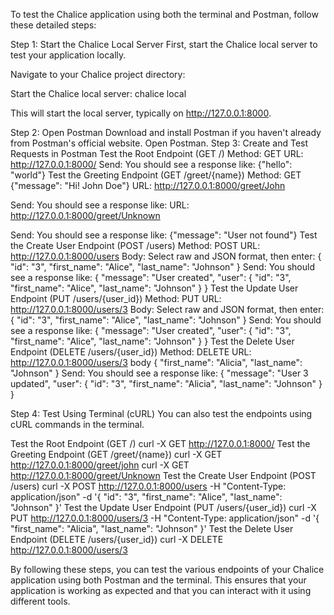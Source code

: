 To test the Chalice application using both the terminal and Postman, follow these detailed steps:

Step 1: Start the Chalice Local Server
First, start the Chalice local server to test your application locally.

Navigate to your Chalice project directory:

Start the Chalice local server: chalice local 

This will start the local server, typically on http://127.0.0.1:8000.

Step 2: Open Postman
Download and install Postman if you haven't already from Postman's official website.
Open Postman.
Step 3: Create and Test Requests in Postman
Test the Root Endpoint (GET /)
Method: GET
URL: http://127.0.0.1:8000/
Send: You should see a response like:
{"hello": "world"}
Test the Greeting Endpoint (GET /greet/{name})
Method: GET
{"message": "Hi! John Doe"}
URL: http://127.0.0.1:8000/greet/John

Send: You should see a response like:
URL: http://127.0.0.1:8000/greet/Unknown

Send: You should see a response like:
{"message": "User not found"}
Test the Create User Endpoint (POST /users)
Method: POST
URL: http://127.0.0.1:8000/users
Body: Select raw and JSON format, then enter:
{
  "id": "3",
  "first_name": "Alice",
  "last_name": "Johnson"
}
Send: You should see a response like:
{
  "message": "User created",
  "user": {
    "id": "3",
    "first_name": "Alice",
    "last_name": "Johnson"
  }
}
Test the Update User Endpoint (PUT /users/{user_id})
Method: PUT
URL: http://127.0.0.1:8000/users/3
Body: Select raw and JSON format, then enter:
{
  "id": "3",
  "first_name": "Alice",
  "last_name": "Johnson"
}
Send: You should see a response like:
{
  "message": "User created",
  "user": {
    "id": "3",
    "first_name": "Alice",
    "last_name": "Johnson"
  }
}
Test the Delete User Endpoint (DELETE /users/{user_id})
Method: DELETE
URL: http://127.0.0.1:8000/users/3
body 
{
  "first_name": "Alicia",
  "last_name": "Johnson"
}
Send: You should see a response like:
{
  "message": "User 3 updated",
  "user": {
    "id": "3",
    "first_name": "Alicia",
    "last_name": "Johnson"
  }
}

Step 4: Test Using Terminal (cURL)
You can also test the endpoints using cURL commands in the terminal.

Test the Root Endpoint (GET /)
curl -X GET http://127.0.0.1:8000/
Test the Greeting Endpoint (GET /greet/{name})
curl -X GET http://127.0.0.1:8000/greet/john
curl -X GET http://127.0.0.1:8000/greet/Unknown
Test the Create User Endpoint (POST /users)
curl -X POST http://127.0.0.1:8000/users -H "Content-Type: application/json" -d '{
  "id": "3",
  "first_name": "Alice",
  "last_name": "Johnson"
}'
Test the Update User Endpoint (PUT /users/{user_id})
curl -X PUT http://127.0.0.1:8000/users/3 -H "Content-Type: application/json" -d '{
  "first_name": "Alicia",
  "last_name": "Johnson"
}'
Test the Delete User Endpoint (DELETE /users/{user_id})
curl -X DELETE http://127.0.0.1:8000/users/3



By following these steps, you can test the various endpoints of your Chalice application using both Postman and the terminal. This ensures that your application is working as expected and that you can interact with it using different tools.